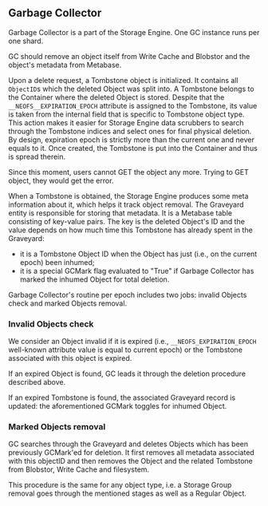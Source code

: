 ## Garbage Collector
Garbage Collector is a part of the Storage Engine. One GC instance runs per one shard.

GC should remove an object itself from Write Cache and Blobstor and the object's metadata from Metabase.

Upon a delete request, a Tombstone object is initialized. It contains all `ObjectID`s which the deleted Object was split into. A Tombstone belongs to the Container where the deleted Object is stored. Despite that the `__NEOFS__EXPIRATION_EPOCH` attribute is assigned to the Tombstone, its value is taken from the internal field that is specific to Tombstone object type. This action makes it easier for Storage Engine data scrubbers to search through the Tombstone indices and select ones for final physical deletion. By design, expiration epoch is strictly more than the current one and never equals to it. Once created, the Tombstone is put into the Container and thus is spread therein.

Since this moment, users cannot GET the object any more. Trying to GET object, they would get the error.

When a Tombstone is obtained, the Storage Engine produces some meta information about it, which helps it track object removal. The Graveyard entity is responsible for storing that metadata. It is a Metabase table consisting of key-value pairs. The key is the deleted Object's ID and the value depends on how much time this Tombstone has already spent in the Graveyard:
- it is a Tombstone Object ID when the Object has just (i.e., on the current epoch) been inhumed;
- it is a special GCMark flag evaluated to "True" if Garbage Collector has marked the inhumed Object for total deletion.

Garbage Collector's routine per epoch includes two jobs: invalid Objects check and marked Objects removal.

### Invalid Objects check

We consider an Object invalid if it is expired (i.e., `__NEOFS_EXPIRATION_EPOCH` well-known attribute value is equal to current epoch) or the Tombstone associated with this object is expired.

If an expired Object is found, GC leads it through the deletion procedure described above.

If an expired Tombstone is found, the associated Graveyard record is updated: the aforementioned GCMark toggles for inhumed Object.

### Marked Objects removal

GC searches through the Graveyard and deletes Objects which has been previously GCMark'ed for deletion. It first removes all metadata associated with this objectID and then removes the Object and the related Tombstone from Blobstor, Write Cache and filesystem.

This procedure is the same for any object type, i.e. a Storage Group removal goes through the mentioned stages as well as a Regular Object.
